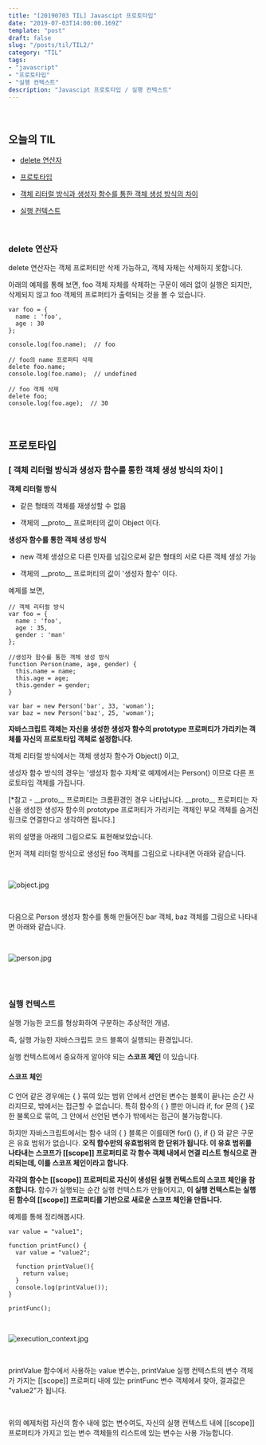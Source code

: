 ```yaml
---
title: "[20190703 TIL] Javascipt 프로토타입"
date: "2019-07-03T14:00:00.169Z"
template: "post"
draft: false
slug: "/posts/til/TIL2/"
category: "TIL"
tags:
- "javascript"
- "프로토타입"
- "실행 컨텍스트"
description: "Javascipt 프로토타입 / 실행 컨텍스트"
---
```


<br>

## 오늘의 TIL

- [delete 연산자](#delete-연산자)

- [프로토타입](#프로토타입)

- [객체 리터럴 방식과 생성자 함수를 통한 객체 생성 방식의 차이](#객체-리터럴-방식과-생성자=함수를-통한-객체-생성-방식의-차이)

- [실행 컨텍스트](#실행-컨텍스트)

<br>

### delete 연산자

delete 연산자는 객체 프로퍼티만 삭제 가능하고, 객체 자체는 삭제하지 못합니다.

아래의 예제를 통해 보면, foo 객체 자체를 삭제하는 구문이 에러 없이 실행은 되지만, 삭제되지 않고 foo 객체의 프로퍼티가 출력되는 것을 볼 수 있습니다.

```
var foo = {
  name : 'foo',
  age : 30
};

console.log(foo.name);  // foo

// foo의 name 프로퍼티 삭제
delete foo.name;
console.log(foo.name);  // undefined

// foo 객체 삭제
delete foo;
console.log(foo.age);  // 30
```

<br>

## 프로토타입

### [ 객체 리터럴 방식과 생성자 함수를 통한 객체 생성 방식의 차이 ]

**객체 리터럴 방식**

- 같은 형태의 객체를 재생성할 수 없음

- 객체의 \_\_proto\_\_ 프로퍼티의 값이 Object 이다.

**생성자 함수를 통한 객체 생성 방식**

- new 객체 생성으로 다른 인자를 넘김으로써 같은 형태의 서로 다른 객체 생성 가능

- 객체의 \_\_proto\_\_ 프로퍼티의 값이 '생성자 함수' 이다.

예제를 보면,

```
// 객체 리터럴 방식
var foo = {
  name : 'foo',
  age : 35,
  gender : 'man'
};

//생성자 함수를 통한 객체 생성 방식
function Person(name, age, gender) {
  this.name = name;
  this.age = age;
  this.gender = gender;
}

var bar = new Person('bar', 33, 'woman');
var baz = new Person('baz', 25, 'woman');
```

**자바스크립트 객체는 자신을 생성한 생성자 함수의 prototype 프로퍼티가 가리키는 객체를 자신의 프로토타입 객체로 설정합니다.**

객체 리터럴 방식에서는 객체 생성자 함수가 Object() 이고,

생성자 함수 방식의 경우는 '생성자 함수 자체'로 예제에서는 Person() 이므로 다른 프로토타입 객체를 가집니다.

[\*참고 - \_\_proto\_\_ 프로퍼티는 크롬환경인 경우 나타납니다. \_\_proto\_\_ 프로퍼티는 자신을 생성한 생성자 함수의 prototype 프로퍼티가 가리키는 객체인 부모 객체를 숨겨진 링크로 연결한다고 생각하면 됩니다.]

위의 설명을 아래의 그림으로도 표현해보았습니다.

먼저 객체 리터럴 방식으로 생성된 foo 객체를 그림으로 나타내면 아래와 같습니다.

<br>

![object.jpg](/media/object.jpg)   

<br>

다음으로 Person 생성자 함수를 통해 만들어진 bar 객체, baz 객체를 그림으로 나타내면 아래와 같습니다.

<br>

![person.jpg](/media/person.jpg)   

<br>
<br>

### 실행 컨텍스트

실행 가능한 코드를 형상화하여 구분하는 추상적인 개념.

즉, 실행 가능한 자바스크립트 코드 블록이 실행되는 환경입니다.

실행 컨텍스트에서 중요하게 알아야 되는 **스코프 체인** 이 있습니다.

#### 스코프 체인

C 언어 같은 경우에는 { } 묶여 있는 범위 안에서 선언된 변수는 블록이 끝나는 순간 사라지므로, 밖에서는 접근할 수 없습니다.
특히 함수의 { } 뿐만 아니라 if, for 문의 { }로 한 불록으로 묶여, 그 안에서 선언된 변수가 밖에서는 접근이 불가능합니다.

하지만 자바스크립트에서는 함수 내의 { } 블록은 이를테면 for() {}, if {} 와 같은 구문은 유효 범위가 없습니다. **오직 함수만의 유효범위의 한 단위가 됩니다. 이 유효 범위를 나타내는 스코프가 \[[scope]] 프로퍼티로 각 함수 객체 내에서 연결 리스트 형식으로 관리되는데, 이를 스코프 체인이라고 합니다.**

**각각의 함수는 \[\[scope]] 프로퍼티로 자신이 생성된 실행 컨텍스트의 스코프 체인을 참조합니다.** 함수가 실행되는 순간 실행 컨텍스트가 만들어지고, **이 실행 컨텍스트는 실행된 함수의 [\[scope]] 프로퍼티를 기반으로 새로운 스코프 체인을 만듭니다.**

예제를 통해 정리해봅시다.

```
var value = "value1";

function printFunc() {
  var value = "value2";

  function printValue(){
    return value;
  }
  console.log(printValue());
}

printFunc();
```

<br>

![execution_context.jpg](/media/execution_context.jpg)   

<br>

printValue 함수에서 사용하는 value 변수는, printValue 실행 컨텍스트의 변수 객체가 가지는 \[\[scope]] 프로퍼티 내에 있는 printFunc 변수 객체에서 찾아, 결과값은 "value2"가 됩니다.

<br>

위의 예제처럼 자신의 함수 내에 없는 변수여도, 자신의 실행 컨텍스트 내에 \[\[scope]] 프로퍼티가 가지고 있는 변수 객체들의 리스트에 있는 변수는 사용 가능합니다.
